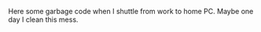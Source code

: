 Here some garbage code when I shuttle from work to home PC. Maybe one day I clean this mess.

<!---
melanator/melanator is a ✨ special ✨ repository because its `README.md` (this file) appears on your GitHub profile.
You can click the Preview link to take a look at your changes.
--->
